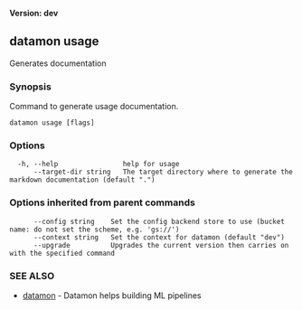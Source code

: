 **Version: dev**

## datamon usage

Generates documentation

### Synopsis

Command to generate usage documentation.

```
datamon usage [flags]
```

### Options

```
  -h, --help                help for usage
      --target-dir string   The target directory where to generate the markdown documentation (default ".")
```

### Options inherited from parent commands

```
      --config string    Set the config backend store to use (bucket name: do not set the scheme, e.g. 'gs://')
      --context string   Set the context for datamon (default "dev")
      --upgrade          Upgrades the current version then carries on with the specified command
```

### SEE ALSO

* [datamon](datamon.md)	 - Datamon helps building ML pipelines

